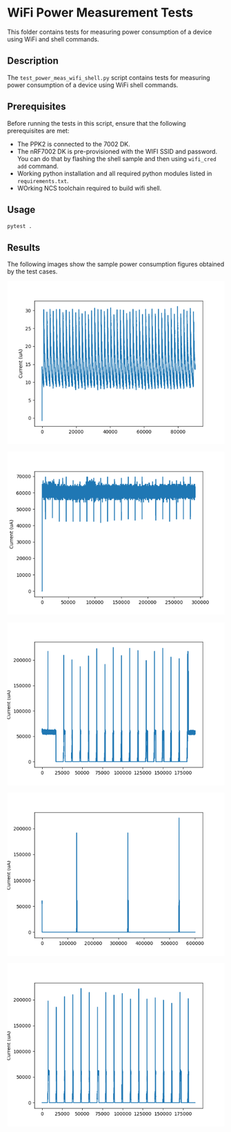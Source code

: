 # WiFi Power Measurement Tests

This folder contains tests for measuring power consumption of a device using WiFi and shell commands.

## Description

The `test_power_meas_wifi_shell.py` script contains tests for measuring power consumption of a device using WiFi  shell commands.


## Prerequisites

Before running the tests in this script, ensure that the following prerequisites are met:

- The PPK2 is connected to the 7002 DK.
- The nRF7002 DK is pre-provisioned with the WIFI SSID and password. You can do that by flashing the shell sample and then using `wifi_cred add` command.
- Working python installation and all required python modules listed in `requirements.txt`.
- WOrking NCS toolchain required to build wifi shell.

## Usage

```
pytest .
```

## Results

The following images show the sample power consumption figures obtained by the test cases.

![Radio Off](sample_results/current_samples_radio_off.png)

![Scan state](sample_results/current_samples_scan_state.png)

![Connected state](sample_results/current_samples_connected_state.png)

![TWT State](sample_results/current_samples_twt_state.png)

![TWT Teardown state](sample_results/current_samples_twt_teardown_state.png)


